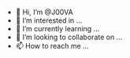 - 👋 Hi, I’m @J00VA
- 👀 I’m interested in ...
- 🌱 I’m currently learning ...
- 💞️ I’m looking to collaborate on ...
- 📫 How to reach me ...

<!---
J00VA/J00VA is a ✨ special ✨ repository because its `README.md` (this file) appears on your GitHub profile.
You can click the Preview link to take a look at your changes.
--->
